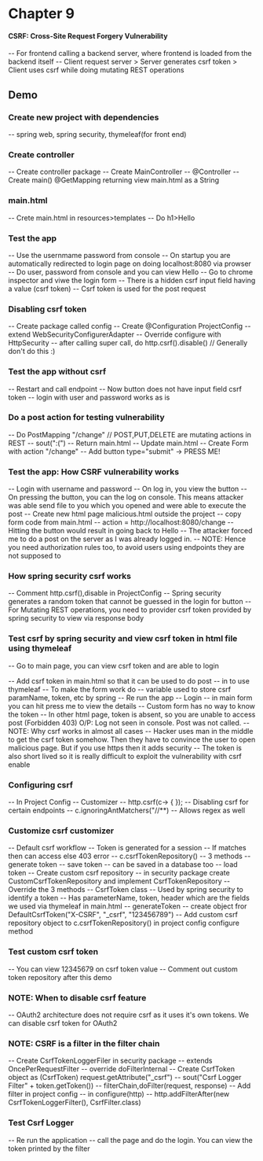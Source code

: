 # Chapter 9

#### CSRF: Cross-Site Request Forgery Vulnerability

-- For frontend calling a backend server, where frontend is loaded from the backend itself
-- Client request server > Server generates csrf token > Client uses csrf while doing mutating REST operations

## Demo

### Create new project with dependencies
-- spring web, spring security, thymeleaf(for front end)

### Create controller
-- Create controller  package
-- Create MainController
-- @Controller
-- Create main() @GetMapping returning view main.html as a String

### main.html
-- Crete main.html in resources>templates
-- Do h1>Hello

### Test the app
-- Use the usernmame password from console
-- On startup you are automatically redirected to login page on doing localhost:8080 via prowser
-- Do user, password from console and you can view Hello
-- Go to chrome inspector and viwe the login form
-- There is a hidden csrf input field having a value (csrf token)
-- Csrf token is used for the post request

### Disabling csrf token
-- Create package called config
-- Create @Configuration ProjectConfig
-- extend WebSecurityConfigurerAdapter
-- Override configure with HttpSecurity
-- after calling super call, do http.csrf().disable() // Generally don't do this :)

### Test the app without csrf
-- Restart and call endpoint
-- Now button does not have input field csrf token
-- login with user and password works as is

### Do a post action for testing vulnerability
-- Do PostMapping "/change" // POST,PUT,DELETE are mutating actions in REST
-- sout(":(")
-- Return main.html
-- Update main.html
    -- Create Form with action "/change"
    -- Add button type="submit" -> PRESS ME!

### Test the app: How CSRF vulnerability works
-- Login with username and password
-- On log in, you view the button
-- On pressing the button, you can the log on console. This means attacker was able send file to you which you opened and were able to execute the post
-- Create new html page malicious.html outside the project
    -- copy form code from main.html
    -- action = http://localhost:8080/change
    -- Hitting the button would result in going back to Hello
    -- The attacker forced me to do a post on the server as I was already logged in.
    -- NOTE: Hence you need authorization rules too, to avoid users using endpoints they are not supposed to

### How spring security csrf works
-- Comment http.csrf(),disable in ProjectConfig
-- Spring security generates a random token that cannot be guessed in the login for button
-- For Mutating REST operations, you need to provider csrf token provided by spring security to view via response body

### Test csrf by spring security and view csrf token in html file using thymeleaf
-- Go to main page, you can view csrf token and are able to login

-- Add csrf token in main.html so that it can be used to do post
    -- in <html xmlns:th="http://thymeleaf.org"> to use thymeleaf
    -- To make the form work do <input type="hidden" name="_csrf" th:name="${_csrf.parameterName}" th:value="${_csrf.token}">
    -- variable used to store csrf paramName, token, etc by spring
-- Re run the app
    -- Login
    -- in main form you can hit press me to view the details
    -- Custom form has no way to know the token
-- In other html page, token is absent, so you are unable to access post (Forbidden 403) O/P: Log not seen in console. Post was not called.
-- NOTE: Why csrf works in almost all cases
    -- Hacker uses man in the middle to get the csrf token somehow. Then they have to convince the user to open malicious page. But if you use https then it adds security
    -- The token is also short lived so it is really difficult to exploit the vulnerability with csrf enable


### Configuring csrf
-- In Project Config
-- Customizer
    -- http.csrf(c-> { });
    -- Disabling csrf for certain endpoints
        -- c.ignoringAntMatchers("/<some-path-say-csrfdisabled>/**)
        -- Allows regex as well

### Customize csrf customizer
-- Default csrf workflow
    -- Token is generated for a session
    -- If matches then can access else 403 error
-- c.csrfTokenRepository()
    -- 3 methods
        -- generate token
        -- save token
            -- can be saved in a database too
        -- load token
    -- Create custom csrf repository
        -- in security package create CustomCsrfTokenRepository and implement CsrfTokenRepository
        -- Override the 3 methods
        -- CsrfToken class
            -- Used by spring security to identify a token
            -- Has parameterName, token, header which are the fields we used via thymeleaf in main.html
        -- generateToken
            -- create object fror DefaultCsrfToken("X-CSRF", "_csrf", "123456789")
    -- Add custom csrf repository object to c.csrfTokenRepository() in project config configure method

### Test custom csrf token
-- You can view 12345679 on csrf token value
-- Comment out custom token repository after this demo

### NOTE: When to disable csrf feature
-- OAuth2 architecture does not require csrf as it uses it's own tokens. We can disable csrf token for OAuth2

### NOTE: CSRF is a filter in the filter chain
-- Create CsrfTokenLoggerFiler in security package 
-- extends OncePerRequestFilter
-- override doFilterInternal
    -- Create CsrfToken object as (CsrfToken) request.getAttribute("_csrf")
    -- sout("Csrf Logger Filter" + token.getToken())
    -- filterChain,doFilter(request, response)
-- Add filter in project config
-- in configure(http)
    -- http.addFilterAfter(new CsrfTokenLoggerFilter(), CsrfFilter.class)

### Test Csrf Logger
-- Re run the application
-- call the page and do the login. You can view the token printed by the filter